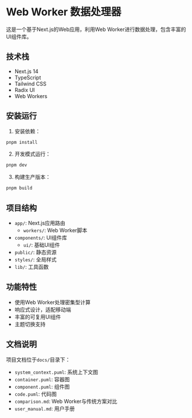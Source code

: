 # Web Worker 数据处理器

这是一个基于Next.js的Web应用，利用Web Worker进行数据处理，包含丰富的UI组件库。

## 技术栈

- Next.js 14
- TypeScript
- Tailwind CSS
- Radix UI
- Web Workers

## 安装运行

1. 安装依赖：
```bash
pnpm install
```

2. 开发模式运行：
```bash
pnpm dev
```

3. 构建生产版本：
```bash
pnpm build
```

## 项目结构

- `app/`: Next.js应用路由
  - `workers/`: Web Worker脚本
- `components/`: UI组件库
  - `ui/`: 基础UI组件
- `public/`: 静态资源
- `styles/`: 全局样式
- `lib/`: 工具函数

## 功能特性

- 使用Web Worker处理密集型计算
- 响应式设计，适配移动端
- 丰富的可复用UI组件
- 主题切换支持

## 文档说明

项目文档位于`docs/`目录下：
- `system_context.puml`: 系统上下文图
- `container.puml`: 容器图
- `component.puml`: 组件图
- `code.puml`: 代码图
- `comparison.md`: Web Worker与传统方案对比
- `user_manual.md`: 用户手册
